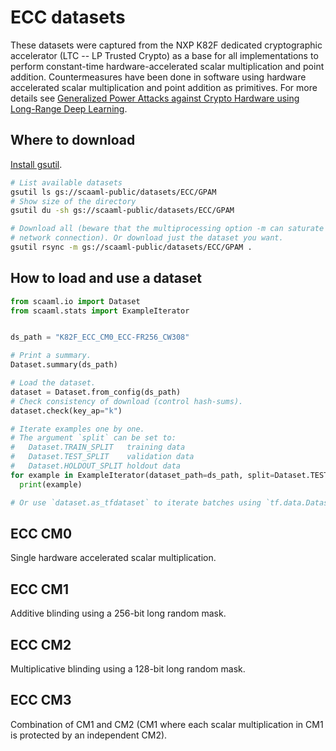 # ECC datasets

These datasets were captured from the NXP K82F dedicated cryptographic
accelerator (LTC -- LP Trusted Crypto) as a base for all implementations to
perform constant-time hardware-accelerated scalar multiplication and point
addition. Countermeasures have been done in software using hardware accelerated
scalar multiplication and point addition as primitives. For more details see
[Generalized Power Attacks against Crypto Hardware using Long-Range Deep
Learning](https://github.com/google/scaaml/tree/main/papers/2024/GPAM).

## Where to download

[Install gsutil](https://cloud.google.com/storage/docs/gsutil_install).

```bash
# List available datasets
gsutil ls gs://scaaml-public/datasets/ECC/GPAM
# Show size of the directory
gsutil du -sh gs://scaaml-public/datasets/ECC/GPAM

# Download all (beware that the multiprocessing option -m can saturate your
# network connection). Or download just the dataset you want.
gsutil rsync -m gs://scaaml-public/datasets/ECC/GPAM .
```

## How to load and use a dataset

```python
from scaaml.io import Dataset
from scaaml.stats import ExampleIterator


ds_path = "K82F_ECC_CM0_ECC-FR256_CW308"

# Print a summary.
Dataset.summary(ds_path)

# Load the dataset.
dataset = Dataset.from_config(ds_path)
# Check consistency of download (control hash-sums).
dataset.check(key_ap="k")

# Iterate examples one by one.
# The argument `split` can be set to:
#   Dataset.TRAIN_SPLIT   training data
#   Dataset.TEST_SPLIT    validation data
#   Dataset.HOLDOUT_SPLIT holdout data
for example in ExampleIterator(dataset_path=ds_path, split=Dataset.TEST_SPLIT):
  print(example)

# Or use `dataset.as_tfdataset` to iterate batches using `tf.data.Dataset`.
```

## ECC CM0

Single hardware accelerated scalar multiplication.

## ECC CM1

Additive blinding using a 256-bit long random mask.

## ECC CM2

Multiplicative blinding using a 128-bit long random mask.

## ECC CM3

Combination of CM1 and CM2 (CM1 where each scalar multiplication in CM1 is
protected by an independent CM2).
